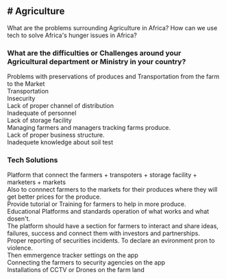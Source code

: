 <h2># Agriculture</h2>

What are the problems surrounding Agriculture in Africa?
How can we use tech to solve Africa's hunger issues in Africa?

<h3>What are the difficulties or Challenges around your Agricultural department or Ministry in your country?</h3>
<p>Problems with preservations of produces and Transportation from the farm to the Market<br>
Transportation<br>
Insecurity<br>
Lack of proper channel of distribution<br>
Inadequate of personnel<br>
Lack of storage facility<br>
Managing farmers and managers tracking farms produce.<br>
Lack of proper business structure. <br>
Inadequete knowledge about soil test</p>


<h3>Tech Solutions </h3>
<p>Platform that connect the farmers + transpoters + storage facility + marketers + markets<br
Create a platform that will connect the farmer and a transportion-service to deliver produces Faster from the farm to Market.<br>
Also to connnect farmers to the markets for their produces where they will get better prices for the produce.<br>
Provide tutorial or Training for farmers to help in more produce.<br>
Educational Platforms and standards operation of what works and what dosen't.<br>
The platform should have a section for farmers to interact and share ideas, failures, success and connect them with investors and partnerships.<br>
Proper reporting of securities incidents. To declare an evironment pron to violence.<br>
Then emmergence tracker settings on the app<br>
Connecting the farmers to security agencies on the app<br>
Installations of CCTV or Drones on the farm land</p>
